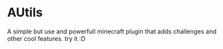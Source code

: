 # AUtils
A simple but use and powerfull minecraft plugin that adds challenges and other cool features. try it :D
